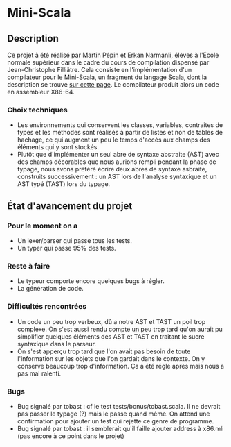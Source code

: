 Mini-Scala
======

Description
-----------
Ce projet à été réalisé par Martin Pépin et Erkan Narmanli, élèves à l'École normale supérieur dans le cadre du cours de compilation dispensé par Jean-Christophe Filliâtre. Cela consiste en l'implémentation d'un compilateur pour le Mini-Scala, un fragment du langage Scala, dont la description se trouve [sur cette page](https://www.lri.fr/~filliatr/ens/compil/). Le compilateur produit alors un code en assembleur X86-64.

### Choix techniques

* Les environnements qui conservent les classes, variables, contraites de types et les méthodes sont réalisés à partir de listes et non de tables de hachage, ce qui augment un peu le temps d'accès aux champs des éléments qui y sont stockés. 
* Plutôt que d'implémenter un seul abre de syntaxe abstraite (AST) avec des
  champs décorables que nous aurions rempli pendant la phase de typage, nous
avons préféré écrire deux abres de syntaxe asbraite, construits successivement :
un AST lors de l'analyse syntaxique et un AST typé (TAST) lors du typage.

État d'avancement du projet 
-------------
### Pour le moment on a
* Un lexer/parser qui passe tous les tests.
* Un typer qui passe 95% des tests.

### Reste à faire

* Le typeur comporte encore quelques bugs à régler.
* La génération de code.

### Difficultés rencontrées

* Un code un peu trop verbeux, dû a notre AST et TAST un poil trop complexe. On  s'est aussi rendu compte un peu trop tard qu'on aurait pu simplifier quelques éléments des AST et TAST en traitant le  sucre syntaxique dans le parseur. 
* On s'est apperçu trop tard que l'on avait pas besoin de toute l'information
  sur les objets que l'on gardait dans le contexte. On y conserve beaucoup trop
  d'information. Ça a été réglé après mais nous a pas mal ralenti.

### Bugs

* Bug signalé par tobast : cf le test tests/bonus/tobast.scala. Il ne devrait
  pas passer le typage (?) mais le passe quand même. On attend une confirmation
  pour ajouter un test qui rejette ce genre de programme.
* Bug signalé par tobast : il semblerait qu'il faille ajouter address à x86.mli
  (pas encore à ce point dans le projet)
